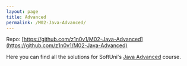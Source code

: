```yaml
---
layout: page
title: Advanced
permalink: /M02-Java-Advanced/
---
```


Repo: [https://github.com/z1n0v1/M02-Java-Advanced](https://github.com/z1n0v1/M02-Java-Advanced)

Here you can find all the solutions for SoftUni's [Java Advanced](https://softuni.bg/trainings/3586/java-advanced-january-2022) course.



